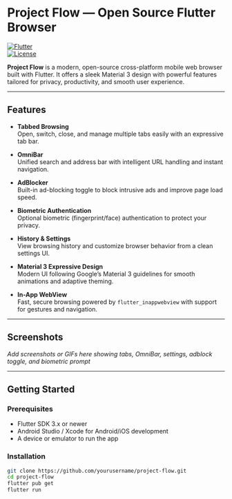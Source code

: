 # Project Flow — Open Source Flutter Browser

[![Flutter](https://img.shields.io/badge/Flutter-3.x-blue.svg)](https://flutter.dev)  
[![License](https://img.shields.io/badge/License-MIT-green.svg)](LICENSE)

**Project Flow** is a modern, open-source cross-platform mobile web browser built with Flutter. It offers a sleek Material 3 design with powerful features tailored for privacy, productivity, and smooth user experience.

---

## Features

- **Tabbed Browsing**  
  Open, switch, close, and manage multiple tabs easily with an expressive tab bar.

- **OmniBar**  
  Unified search and address bar with intelligent URL handling and instant navigation.

- **AdBlocker**  
  Built-in ad-blocking toggle to block intrusive ads and improve page load speed.

- **Biometric Authentication**  
  Optional biometric (fingerprint/face) authentication to protect your privacy.

- **History & Settings**  
  View browsing history and customize browser behavior from a clean settings UI.

- **Material 3 Expressive Design**  
  Modern UI following Google’s Material 3 guidelines for smooth animations and adaptive theming.

- **In-App WebView**  
  Fast, secure browsing powered by `flutter_inappwebview` with support for gestures and navigation.

---

## Screenshots

_Add screenshots or GIFs here showing tabs, OmniBar, settings, adblock toggle, and biometric prompt_

---

## Getting Started

### Prerequisites

- Flutter SDK 3.x or newer
- Android Studio / Xcode for Android/iOS development
- A device or emulator to run the app

### Installation

```bash
git clone https://github.com/yourusername/project-flow.git
cd project-flow
flutter pub get
flutter run
